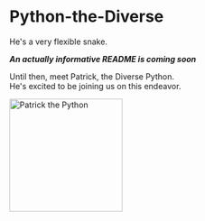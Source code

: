 # Python-the-Diverse

He's a very flexible snake.


__*An actually informative README is coming soon*__

Until then, meet Patrick, the Diverse Python.<br >
He's excited to be joining us on this endeavor.

<img src="https://static.wixstatic.com/media/40adf8_e7c3a6eca9344c05833f1bf7a2ccd5f9~mv2.jpg"
     alt="Patrick the Python"
     width="200px"/>

